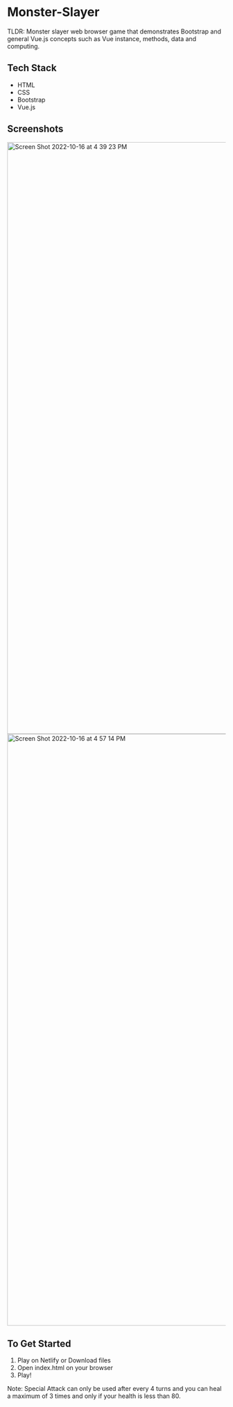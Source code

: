 # Monster-Slayer
TLDR: Monster slayer web browser game that demonstrates Bootstrap and general Vue.js concepts such as Vue instance, methods, data and computing.
## Tech Stack 
* HTML
* CSS
* Bootstrap
* Vue.js 

## Screenshots
<img width="1360" alt="Screen Shot 2022-10-16 at 4 39 23 PM" src="https://user-images.githubusercontent.com/86020207/196027062-b3eb6fc1-20fa-4551-ac99-c374993647e5.png">
<img width="1360" alt="Screen Shot 2022-10-16 at 4 57 14 PM" src="https://user-images.githubusercontent.com/86020207/196027066-616ac0f7-36fb-4f40-80e6-e9cf96411fe5.png">

## To Get Started 
1. Play on Netlify or Download files
2. Open index.html on your browser
3. Play!

Note: Special Attack can only be used after every 4 turns and you can heal a maximum of 3 times and only if your health is less than 80.

